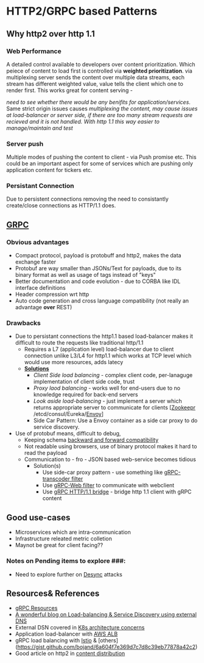 
# HTTP2/GRPC based Patterns

## Why http2 over http 1.1 ##

### Web Performance ###

A detailed control available to developers over content prioritization. Which peiece of content to load first is controlled via **weighted prioritization**.
via multiplexing server sends the content over multiple data streams, each stream has different weighted value, value tells the client which one to render first. 
This works great for content serving - 

*need to see whether there would be any benifits for application/services*. Same strict origin issues causes 
*multiplexing the content, may cause issues at load-balancer or server side, if there are too many stream requests are recieved and it is not handled. 
With http 1.1 this way easier to manage/maintain and test*

### Server push ### 

Multiple modes of pushing the content to client - via Push promise etc. This could be an important aspect for some of services which are pushing only application content for tickers etc. 

### Persistant Connection ###

Due to persistent connections removing the need to consistantly create/close connections as HTTP/1.1 does.

## [GRPC](https://grpc.io/) ##

### Obvious advantages ###
 - Compact protocol, payload is protobuff and http2, makes the data exchange faster
 - Protobuf are way smaller than JSONs/Text for payloads, due to its binary format as well as usage of tags instead of "keys"
 - Better documentation and code evolution - due to CORBA like IDL interface definitions
 - Header compression wrt http
 - Auto code generation and cross language compatibility (not really an advantage **over** REST)
 
 ### Drawbacks ###
 - Due to persistant connections the http1.1 based load-balancer makes it difficult to route the requests like traditional http/1.1
   - Requires a L7 (application level) load-balancer due to client connection unlike L3/L4 for http1.1 which works at TCP level which would use more resources, adds latecy
   - **[Solutions](https://grpc.io/blog/grpc-load-balancing/)**
     - *Client Side load balancing* - complex client code, per-lanaguge implementation of client side code, trust
     - *Proxy laod balancing* - works well for end-users due to no knowledge required for back-end servers
     - *Look aside load-balancing* - just implement a server which returns appropriate server to communicate for clients [[Zookeepr](https://github.com/makdharma/grpc-zookeeper-lb/tree/master/examples/src/main/resources/io/grpc/examples) /etcd/consul/Eureka/[Envoy](https://www.envoyproxy.io/docs/envoy/latest/intro/arch_overview/upstream/service_discovery#arch-overview-service-discovery-types-eds)]
     - Side Car Pattern: Use a Envoy container as a side car proxy to do service discovery.
 - Use of protobuf means, difficult to debug, 
    - Keeping schema [backward and forward compatibility](/schema/schema-design.md)
    - Not readable using browsers, use of binary protocol makes it hard to read the payload
    - Communication to - fro - JSON based web-service becomes tidious
      - Solution(s) 
        - Use side-car proxy pattern - use something like [gRPC-transcoder filter](https://www.envoyproxy.io/docs/envoy/v1.5.0/configuration/http_filters/grpc_json_transcoder_filter)
        - Use [gRPC-Web filter](https://www.envoyproxy.io/docs/envoy/v1.5.0/configuration/http_filters/grpc_web_filter) to communicate with webclient
        - Use [gRPC HTTP/1.1 bridge](https://www.envoyproxy.io/docs/envoy/v1.5.0/configuration/http_filters/grpc_http1_bridge_filter) - bridge http 1.1 client with gRPC content
 

## Good use-cases ##

- Microservices which are intra-communication
- Infrastructure releated metric colletion
- Maynot be great for client facing??

### Notes on Pending items to explore ###:

- Need to explore further on [Desync](https://portswigger.net/research/http2) attacks


## Resources& References ##
- [gRPC Resources](https://github.com/grpc-ecosystem/awesome-grpc)
- [A wonderful blog on Load-balancing & Service Discovery using external DNS ](https://medium.com/incognia-tech/challenges-of-running-grpc-services-in-production-b3a113df2542)
- External DSN covered in [K8s architecture concerns](/k8s/readme.md)
- Application load-balancer with [AWS ALB](https://exampleloadbalancer.com/albgrpc_demo.html)
- gRPC load balancing with [Istio](https://www.toptal.com/kubernetes/service-mesh-comparison) & [others] (https://gist.github.com/bojand/6a604f7e369d7c7d8c39eb77878a42c2)
- Good article on http2 in [content distribution](https://www.linkedin.com/pulse/why-do-only-3-top-1000-websites-use-http2-server-push-samir-jafferali/)
